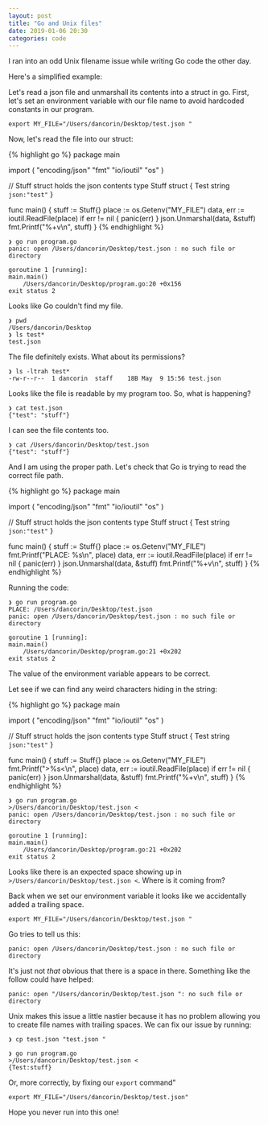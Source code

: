 ```yaml
---
layout: post
title: "Go and Unix files"
date: 2019-01-06 20:30
categories: code
---
```


I ran into an odd Unix filename issue while writing Go code the other day.

Here's a simplified example:

Let's read a json file and unmarshall its contents into a struct in go. First, let's set an environment variable with our file name to avoid hardcoded constants in our program.

    export MY_FILE="/Users/dancorin/Desktop/test.json "

Now, let's read the file into our struct:

{% highlight go %}
package main

import (
    "encoding/json"
    "fmt"
    "io/ioutil"
    "os"
)

// Stuff struct holds the json contents
type Stuff struct {
    Test string `json:"test"`
}

func main() {
    stuff := Stuff{}
    place := os.Getenv("MY_FILE")
    data, err := ioutil.ReadFile(place)
    if err != nil {
        panic(err)
    }
    json.Unmarshal(data, &stuff)
    fmt.Printf("%+v\n", stuff)
}
{% endhighlight %}

    ❯ go run program.go
    panic: open /Users/dancorin/Desktop/test.json : no such file or directory

    goroutine 1 [running]:
    main.main()
        /Users/dancorin/Desktop/program.go:20 +0x156
    exit status 2

Looks like Go couldn't find my file.

    ❯ pwd
    /Users/dancorin/Desktop
    ❯ ls test*
    test.json

The file definitely exists. What about its permissions?

    ❯ ls -ltrah test*
    -rw-r--r--  1 dancorin  staff    18B May  9 15:56 test.json

Looks like the file is readable by my program too. So, what is happening?

    ❯ cat test.json
    {"test": "stuff"}

I can see the file contents too.

    ❯ cat /Users/dancorin/Desktop/test.json
    {"test": "stuff"}

And I am using the proper path. Let's check that Go is trying to read the correct file path.

{% highlight go %}
package main

import (
    "encoding/json"
    "fmt"
    "io/ioutil"
    "os"
)

// Stuff struct holds the json contents
type Stuff struct {
    Test string `json:"test"`
}

func main() {
    stuff := Stuff{}
    place := os.Getenv("MY_FILE")
    fmt.Printf("PLACE: %s\n", place)
    data, err := ioutil.ReadFile(place)
    if err != nil {
        panic(err)
    }
    json.Unmarshal(data, &stuff)
    fmt.Printf("%+v\n", stuff)
}
{% endhighlight %}

Running the code:

    ❯ go run program.go
    PLACE: /Users/dancorin/Desktop/test.json
    panic: open /Users/dancorin/Desktop/test.json : no such file or directory

    goroutine 1 [running]:
    main.main()
        /Users/dancorin/Desktop/program.go:21 +0x202
    exit status 2

The value of the environment variable appears to be correct.

Let see if we can find any weird characters hiding in the string:

{% highlight go %}
package main

import (
    "encoding/json"
    "fmt"
    "io/ioutil"
    "os"
)

// Stuff struct holds the json contents
type Stuff struct {
    Test string `json:"test"`
}

func main() {
    stuff := Stuff{}
    place := os.Getenv("MY_FILE")
    fmt.Printf(">%s<\n", place)
    data, err := ioutil.ReadFile(place)
    if err != nil {
        panic(err)
    }
    json.Unmarshal(data, &stuff)
    fmt.Printf("%+v\n", stuff)
}
{% endhighlight %}

    ❯ go run program.go
    >/Users/dancorin/Desktop/test.json <
    panic: open /Users/dancorin/Desktop/test.json : no such file or directory

    goroutine 1 [running]:
    main.main()
        /Users/dancorin/Desktop/program.go:21 +0x202
    exit status 2

Looks like there is an expected space showing up in ` >/Users/dancorin/Desktop/test.json <`. Where is it coming from?

Back when we set our environment variable it looks like we accidentally added a trailing space.

    export MY_FILE="/Users/dancorin/Desktop/test.json "

Go tries to tell us this:

    panic: open /Users/dancorin/Desktop/test.json : no such file or directory

It's just not _that_ obvious that there is a space in there. Something like the follow could have helped:

    panic: open "/Users/dancorin/Desktop/test.json ": no such file or directory

Unix makes this issue a little nastier because it has no problem allowing you to create file names with trailing spaces. We can fix our issue by running:

    ❯ cp test.json "test.json "

    ❯ go run program.go
    >/Users/dancorin/Desktop/test.json <
    {Test:stuff}


Or, more correctly, by fixing our `export` command"

    export MY_FILE="/Users/dancorin/Desktop/test.json"

Hope you never run into this one!
